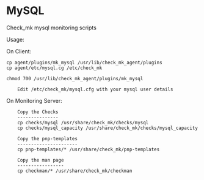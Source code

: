 MySQL
=====
Check_mk mysql monitoring scripts

Usage:

On Client:
 
	cp agent/plugins/mk_mysql /usr/lib/check_mk_agent/plugins
	cp agent/etc/mysql.cg /etc/check_mk
 
	chmod 700 /usr/lib/check_mk_agent/plugins/mk_mysql

        Edit /etc/check_mk/mysql.cfg with your mysql user details

On Monitoring Server:
 
        Copy the Checks
        ---------------
        cp checks/mysql /usr/share/check_mk/checks/mysql
        cp checks/mysql_capacity /usr/share/check_mk/checks/mysql_capacity

        Copy the pnp-templates
        ----------------------
        cp pnp-templates/* /usr/share/check_mk/pnp-templates

        Copy the man page
        -----------------
        cp checkman/* /usr/share/check_mk/checkman
